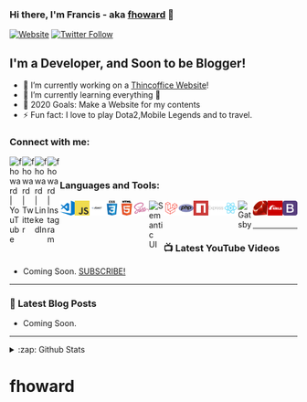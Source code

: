 ### Hi there, I'm Francis - aka [fhoward][website] 👋

[![Website](https://img.shields.io/badge/linkedin-%230077B5.svg?&style=for-the-badge&logo=linkedin&logoColor=white)](https://www.linkedin.com/in/fhoward28/)
[![Twitter Follow](https://img.shields.io/twitter/follow/francishoward28?color=1DA1F2&logo=twitter&style=for-the-badge)](https://twitter.com/intent/follow?original_referer=https%3A%2F%2Fgithub.com%2Ffhoward&screen_name=francishoward28)

## I'm a Developer, and Soon to be Blogger!

- 🔭 I’m currently working on a [Thincoffice Website][credits_mlw]!
- 🌱 I’m currently learning everything 🤣
- 🥅 2020 Goals: Make a Website for my contents
- ⚡ Fun fact: I love to play Dota2,Mobile Legends and to travel.

### Connect with me:

[<img align="left" alt="fhoward | YouTube" width="22px" src="https://cdn.jsdelivr.net/npm/simple-icons@v3/icons/youtube.svg" />][youtube]
[<img align="left" alt="fhoward | Twitter" width="22px" src="https://cdn.jsdelivr.net/npm/simple-icons@v3/icons/twitter.svg" />][twitter]
[<img align="left" alt="fhoward | LinkedIn" width="22px" src="https://cdn.jsdelivr.net/npm/simple-icons@v3/icons/linkedin.svg" />][linkedin]
[<img align="left" alt="fhoward | Instagram" width="22px" src="https://cdn.jsdelivr.net/npm/simple-icons@v3/icons/instagram.svg" />][instagram]

<br />

### Languages and Tools:

[<img align="left" alt="Visual Studio Code" width="26px" src="https://raw.githubusercontent.com/github/explore/80688e429a7d4ef2fca1e82350fe8e3517d3494d/topics/visual-studio-code/visual-studio-code.png" />][webdevplaylist]
[<img align="left" alt="javascript" width="26px" src="https://raw.githubusercontent.com/github/explore/80688e429a7d4ef2fca1e82350fe8e3517d3494d/topics/javascript/javascript.png" />][lang]
[<img align="left" alt="jQuery" width="26px" src="https://raw.githubusercontent.com/github/explore/80688e429a7d4ef2fca1e82350fe8e3517d3494d/topics/jquery/jquery.png" />][framework]
[<img align="left" alt="css3" width="26px" src="https://raw.githubusercontent.com/github/explore/80688e429a7d4ef2fca1e82350fe8e3517d3494d/topics/css/css.png" />][lang]
[<img align="left" alt="HTML5" width="26px" src="https://raw.githubusercontent.com/github/explore/80688e429a7d4ef2fca1e82350fe8e3517d3494d/topics/html/html.png" />][lang]
[<img align="left" alt="sass" width="26px" src="https://raw.githubusercontent.com/github/explore/80688e429a7d4ef2fca1e82350fe8e3517d3494d/topics/sass/sass.png" />][lang]
[<img align="left" alt="Semantic UI" width="26px" src="https://camo.githubusercontent.com/64fc67646c5de06fe6aae46b33accdb111208897/687474703a2f2f73656d616e7469632d75692e636f6d2f696d616765732f6c6f676f2e706e67" />][framework]
[<img align="left" alt="Laravel" width="26px" src="https://raw.githubusercontent.com/github/explore/56a826d05cf762b2b50ecbe7d492a839b04f3fbf/topics/laravel/laravel.png" />][framework]
[<img align="left" alt="PHP" width="26px" src="https://raw.githubusercontent.com/github/explore/ccc16358ac4530c6a69b1b80c7223cd2744dea83/topics/php/php.png" />][lang]
[<img align="left" alt="NPM" width="26px" src="https://raw.githubusercontent.com/github/explore/80688e429a7d4ef2fca1e82350fe8e3517d3494d/topics/npm/npm.png" />][pm]
[<img align="left" alt="Express" width="26px" src="https://raw.githubusercontent.com/github/explore/80688e429a7d4ef2fca1e82350fe8e3517d3494d/topics/express/express.png" />][framework]
[<img align="left" alt="React" width="26px" src="https://raw.githubusercontent.com/github/explore/80688e429a7d4ef2fca1e82350fe8e3517d3494d/topics/react/react.png" />][js]
[<img align="left" alt="Gatsby" width="26px" src="https://camo.githubusercontent.com/c82d5dbe0efc4f71771b4c656fd96b91d6103a8d/68747470733a2f2f7777772e6761747362796a732e636f6d2f4761747362792d4d6f6e6f6772616d2e737667" />][framework]
[<img align="left" alt="Ruby" width="26px" src="https://raw.githubusercontent.com/github/explore/80688e429a7d4ef2fca1e82350fe8e3517d3494d/topics/ruby/ruby.png" />][lang]
[<img align="left" alt="RoR" width="26px" src="https://raw.githubusercontent.com/github/explore/80688e429a7d4ef2fca1e82350fe8e3517d3494d/topics/rails/rails.png" />][framework]
[<img align="left" alt="RoR" width="26px" src="https://raw.githubusercontent.com/github/explore/80688e429a7d4ef2fca1e82350fe8e3517d3494d/topics/bootstrap/bootstrap.png" />][framework]

<br />
<br />

---

### 📺 Latest YouTube Videos

<!-- YOUTUBE:START -->

- Coming Soon. [SUBSCRIBE!][youtube]
<!-- YOUTUBE:END -->

<!-- ➡️ [more videos...](https://youtube.com/codestackr) -->

---

### 📕 Latest Blog Posts

<!-- BLOG-POST-LIST:START -->

- Coming Soon.

<!-- BLOG-POST-LIST:END -->

---

<details>
  <summary>:zap: Github Stats</summary>

  <img align="left" alt="fhoward Git Stats" src="https://github-readme-stats.codestackr.vercel.app/api?username=fhoward&count_private=true&show_icons=true&hide_border=true&theme=tokyonight" />

</details>

[credits_mlw]: https://credits.mylegalwhiz.com
[website]: https://fhoward.github.io/fhoward-cv/
[twitter]: https://twitter.com/francishoward28
[youtube]: https://www.youtube.com/channel/UCjH5q_5z53Mca2X8w8Pb5qg
[instagram]: https://instagram.com/fhoward28
[linkedin]: https://www.linkedin.com/in/fhoward28/
[mylegalwhiz]: https://www.youtube.com/playlist?list=PLkwxH9e_vrAJ0WbEsFA9W3I1W-g_BTsbt
[web_mlw]: https://www.youtube.com/playlist?list=PLkwxH9e_vrALRJKu7wfXby3MKeflhTu6B
[webdevplaylist]: IDE
[framework]: framework
[lang]: programming_language
[pm]: package_manager
[js]: javascript_library

# fhoward
